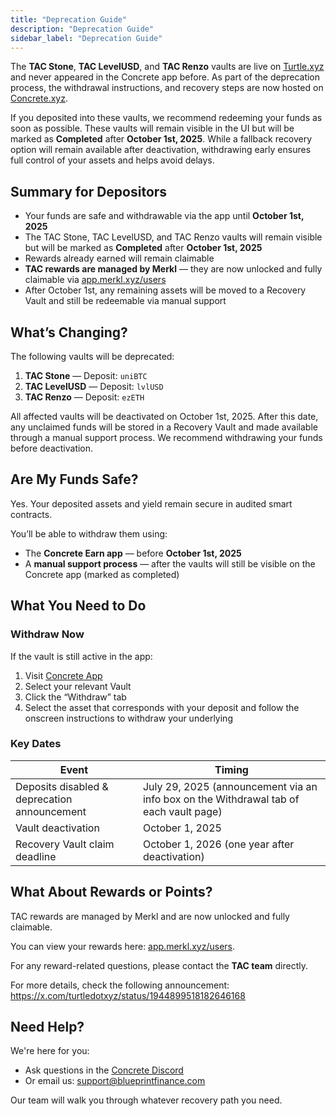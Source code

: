```yaml
---
title: "Deprecation Guide"
description: "Deprecation Guide"
sidebar_label: "Deprecation Guide"
---
```


The **TAC Stone**, **TAC LevelUSD**, and **TAC Renzo** vaults are live on [Turtle.xyz](https://app.turtle.xyz/campaigns/tac) and never appeared in the Concrete app before. As part of the deprecation process, the withdrawal instructions, and recovery steps are now hosted on [Concrete.xyz](https://app.concrete.xyz/earn).

If you deposited into these vaults, we recommend redeeming your funds as soon as possible. These vaults will remain visible in the UI but will be marked as **Completed** after **October 1st, 2025**. While a fallback recovery option will remain available after deactivation, withdrawing early ensures full control of your assets and helps avoid delays.

## Summary for Depositors

- Your funds are safe and withdrawable via the app until **October 1st, 2025**
- The TAC Stone, TAC LevelUSD, and TAC Renzo vaults will remain visible but will be marked as **Completed** after **October 1st, 2025**
- Rewards already earned will remain claimable
- **TAC rewards are managed by Merkl** — they are now unlocked and fully claimable via [app.merkl.xyz/users](https://app.merkl.xyz/users)
- After October 1st, any remaining assets will be moved to a Recovery Vault and still be redeemable via manual support

## What’s Changing?

The following vaults will be deprecated:

1. **TAC Stone** — Deposit: `uniBTC`
2. **TAC LevelUSD** — Deposit: `lvlUSD`
3. **TAC Renzo** — Deposit: `ezETH`

All affected vaults will be deactivated on October 1st, 2025. After this date, any unclaimed funds will be stored in a Recovery Vault and made available through a manual support process. We recommend withdrawing your funds before deactivation.

## Are My Funds Safe?

Yes. Your deposited assets and yield remain secure in audited smart contracts.

You’ll be able to withdraw them using:

- The **Concrete Earn app** — before **October 1st, 2025**
- A **manual support process** — after the vaults will still be visible on the Concrete app (marked as completed)

## What You Need to Do

### Withdraw Now

If the vault is still active in the app:

1. Visit [Concrete App](https://app.concrete.xyz/)
2. Select your relevant Vault
3. Click the “Withdraw” tab
4. Select the asset that corresponds with your deposit and follow the onscreen instructions to withdraw your underlying

### Key Dates

| **Event** | **Timing** |
| --- | --- |
| Deposits disabled & deprecation announcement | July 29, 2025 (announcement via an info box on the Withdrawal tab of each vault page) |
| Vault deactivation | October 1, 2025 |
| Recovery Vault claim deadline | October 1, 2026 (one year after deactivation) |

## What About Rewards or Points?

TAC rewards are managed by Merkl and are now unlocked and fully claimable.

You can view your rewards here: [app.merkl.xyz/users](https://app.merkl.xyz/users).

For any reward-related questions, please contact the **TAC team** directly.

For more details, check the following announcement:
 https://x.com/turtledotxyz/status/1944899518182646168

## Need Help?

We're here for you:

- Ask questions in the [Concrete Discord](https://discord.gg/concretexyz)
- Or email us: [support@blueprintfinance.com](mailto:support@blueprintfinance.com)

Our team will walk you through whatever recovery path you need.
